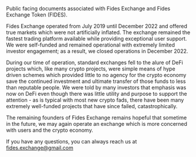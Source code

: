 Public facing documents associated with Fides Exchange and Fides Exchange Token (FIDES).

Fides Exchange operated from July 2019 until December 2022 and offered true markets which were not artificially inflated. The exchange remained the fastest trading platform available while providing exceptional user support. We were self-funded and remained operational with extremely limited investor engagement; as a result, we closed operations in December 2022.

During our time of operation, standard exchanges fell to the alure of DeFi projects which, like many crypto projects, were simple means of hype driven schemes which provided little to no agency for the crypto economy save the continued investment and ultimate transfer of those funds to less than reputable people. We were told by many investors that emphasis was now on DeFi even though there was little utility and purpose to support the attention - as is typical with most new crypto fads, there have been many extremely well-funded projects that have since failed, catastrophically.

The remaining founders of Fides Exchange remains hopeful that sometime in the future, we may again operate an exchange which is more concerned with users and the crypto economy.

If you have any questions, you can always reach us at fides.exchange@gmail.com
